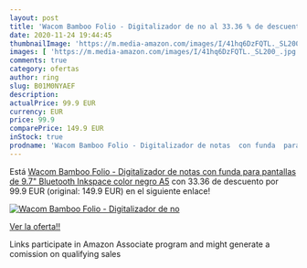 ```yaml
---
layout: post
title: 'Wacom Bamboo Folio - Digitalizador de no al 33.36 % de descuento'
date: 2020-11-24 19:44:45
thumbnailImage: 'https://m.media-amazon.com/images/I/41hq6DzFQTL._SL200_.jpg'
images: [ 'https://m.media-amazon.com/images/I/41hq6DzFQTL._SL200_.jpg' ]
comments: true
category: ofertas
author: ring
slug: B01M0NYAEF
description:
actualPrice: 99.9 EUR
currency: EUR
price: 99.9
comparePrice: 149.9 EUR
inStock: true
prodname: 'Wacom Bamboo Folio - Digitalizador de notas  con funda  para pantallas de 9.7"  Bluetooth  Inkspace  color negro  A5'
---
```


Está [Wacom Bamboo Folio - Digitalizador de notas  con funda  para pantallas de 9.7"  Bluetooth  Inkspace  color negro  A5](https://www.amazon.es/dp/B01M0NYAEF/?tag=tolees-21) con 33.36 de descuento por 99.9 EUR (original: 149.9 EUR) en el siguiente enlace!

[![Wacom Bamboo Folio - Digitalizador de no](https://m.media-amazon.com/images/I/41hq6DzFQTL._SL200_.jpg)](https://www.amazon.es/dp/B01M0NYAEF/?tag=tolees-21)

[Ver la oferta!!](https://www.amazon.es/dp/B01M0NYAEF/?tag=tolees-21)

Links participate in Amazon Associate program and might generate a comission on qualifying sales


